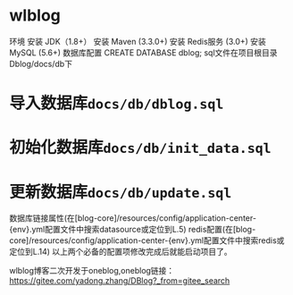 # wlblog
环境
安装 JDK（1.8+）
安装 Maven (3.3.0+)
安装 Redis服务 (3.0+)
安装 MySQL (5.6+)
数据库配置
CREATE DATABASE dblog;
sql文件在项目根目录 Dblog/docs/db下
# 导入数据库`docs/db/dblog.sql`
# 初始化数据库`docs/db/init_data.sql`
# 更新数据库`docs/db/update.sql`
数据库链接属性(在[blog-core]/resources/config/application-center-{env}.yml配置文件中搜索datasource或定位到L.5)
redis配置(在[blog-core]/resources/config/application-center-{env}.yml配置文件中搜索redis或定位到L.14)
以上两个必备的配置项修改完成后就能启动项目了。











wlblog博客二次开发于oneblog,oneblog链接：https://gitee.com/yadong.zhang/DBlog?_from=gitee_search

